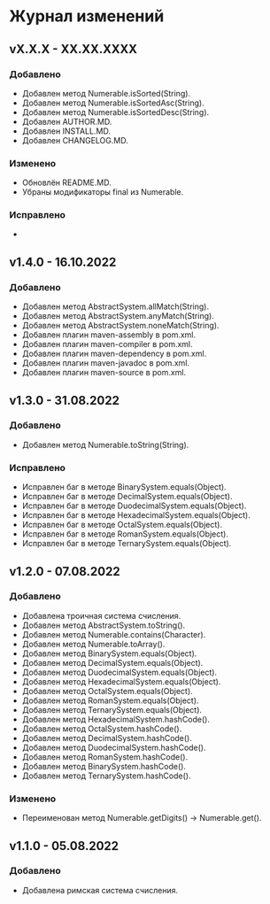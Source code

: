 # Журнал изменений
## vX.X.X - XX.XX.XXXX
### Добавлено
* Добавлен метод Numerable.isSorted(String).
* Добавлен метод Numerable.isSortedAsc(String).
* Добавлен метод Numerable.isSortedDesc(String).
* Добавлен AUTHOR.MD.
* Добавлен INSTALL.MD.
* Добавлен CHANGELOG.MD.

### Изменено
* Обновлён README.MD.
* Убраны модификаторы final из Numerable.

### Исправлено
* 

## v1.4.0 - 16.10.2022
### Добавлено
* Добавлен метод AbstractSystem.allMatch(String).
* Добавлен метод AbstractSystem.anyMatch(String).
* Добавлен метод AbstractSystem.noneMatch(String).
* Добавлен плагин maven-assembly в pom.xml.
* Добавлен плагин maven-compiler в pom.xml.
* Добавлен плагин maven-dependency в pom.xml.
* Добавлен плагин maven-javadoc в pom.xml.
* Добавлен плагин maven-source в pom.xml.

## v1.3.0 - 31.08.2022
### Добавлено
* Добавлен метод Numerable.toString(String).

### Исправлено
* Исправлен баг в методе BinarySystem.equals(Object).
* Исправлен баг в методе DecimalSystem.equals(Object).
* Исправлен баг в методе DuodecimalSystem.equals(Object).
* Исправлен баг в методе HexadecimalSystem.equals(Object).
* Исправлен баг в методе OctalSystem.equals(Object).
* Исправлен баг в методе RomanSystem.equals(Object).
* Исправлен баг в методе TernarySystem.equals(Object).

## v1.2.0 - 07.08.2022
### Добавлено
* Добавлена троичная система счисления.
* Добавлен метод AbstractSystem.toString().
* Добавлен метод Numerable.contains(Character).
* Добавлен метод Numerable.toArray().
* Добавлен метод BinarySystem.equals(Object).
* Добавлен метод DecimalSystem.equals(Object).
* Добавлен метод DuodecimalSystem.equals(Object).
* Добавлен метод HexadecimalSystem.equals(Object).
* Добавлен метод OctalSystem.equals(Object).
* Добавлен метод RomanSystem.equals(Object).
* Добавлен метод TernarySystem.equals(Object).
* Добавлен метод HexadecimalSystem.hashCode().
* Добавлен метод OctalSystem.hashCode().
* Добавлен метод DecimalSystem.hashCode().
* Добавлен метод DuodecimalSystem.hashCode().
* Добавлен метод RomanSystem.hashCode().
* Добавлен метод BinarySystem.hashCode().
* Добавлен метод TernarySystem.hashCode().

### Изменено
* Переименован метод Numerable.getDigits() -> Numerable.get().

## v1.1.0 - 05.08.2022
### Добавлено
* Добавлена римская система счисления.
